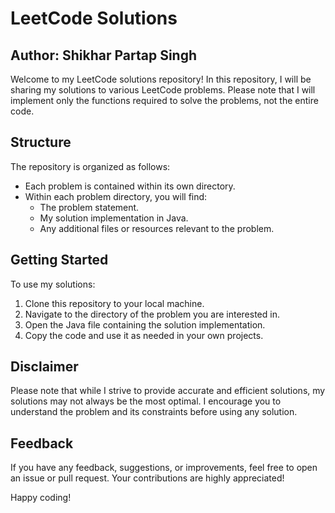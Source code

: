 # LeetCode Solutions

## Author: Shikhar Partap Singh

Welcome to my LeetCode solutions repository! In this repository, I will be sharing my solutions to various LeetCode problems. Please note that I will implement only the functions required to solve the problems, not the entire code.

## Structure

The repository is organized as follows:

- Each problem is contained within its own directory.
- Within each problem directory, you will find:
  - The problem statement.
  - My solution implementation in Java.
  - Any additional files or resources relevant to the problem.

## Getting Started

To use my solutions:

1. Clone this repository to your local machine.
2. Navigate to the directory of the problem you are interested in.
3. Open the Java file containing the solution implementation.
4. Copy the code and use it as needed in your own projects.

## Disclaimer

Please note that while I strive to provide accurate and efficient solutions, my solutions may not always be the most optimal. I encourage you to understand the problem and its constraints before using any solution.

## Feedback

If you have any feedback, suggestions, or improvements, feel free to open an issue or pull request. Your contributions are highly appreciated!

Happy coding!
